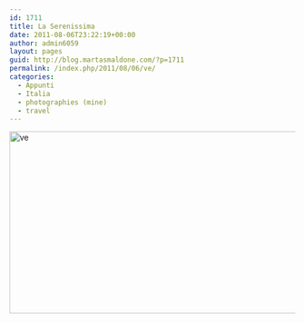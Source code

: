 ```yaml
---
id: 1711
title: La Serenissima
date: 2011-08-06T23:22:19+00:00
author: admin6059
layout: pages
guid: http://blog.martasmaldone.com/?p=1711
permalink: /index.php/2011/08/06/ve/
categories:
  - Appunti
  - Italia
  - photographies (mine)
  - travel
---
```

<img class="aligncenter size-full wp-image-3720" src="http://blog.martasmaldone.eu/wp-content/uploads/2011/08/ve.jpg" alt="ve" width="510" height="321" srcset="http://blog.martasmaldone.eu/wp-content/uploads/2011/08/ve.jpg 510w, http://blog.martasmaldone.eu/wp-content/uploads/2011/08/ve-300x189.jpg 300w" sizes="(max-width: 510px) 100vw, 510px" />